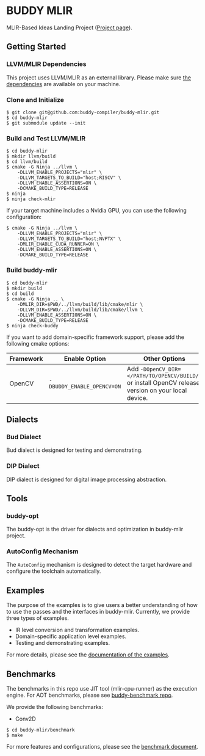 # BUDDY MLIR

MLIR-Based Ideas Landing Project ([Project page](https://buddy-compiler.github.io/)).

## Getting Started

### LLVM/MLIR Dependencies

This project uses LLVM/MLIR as an external library. Please make sure [the dependencies](https://llvm.org/docs/GettingStarted.html#requirements) are available
on your machine.

### Clone and Initialize


```
$ git clone git@github.com:buddy-compiler/buddy-mlir.git
$ cd buddy-mlir
$ git submodule update --init
```

### Build and Test LLVM/MLIR

```
$ cd buddy-mlir
$ mkdir llvm/build
$ cd llvm/build
$ cmake -G Ninja ../llvm \
    -DLLVM_ENABLE_PROJECTS="mlir" \
    -DLLVM_TARGETS_TO_BUILD="host;RISCV" \
    -DLLVM_ENABLE_ASSERTIONS=ON \
    -DCMAKE_BUILD_TYPE=RELEASE
$ ninja
$ ninja check-mlir
```

If your target machine includes a Nvidia GPU, you can use the following configuration:

```
$ cmake -G Ninja ../llvm \
    -DLLVM_ENABLE_PROJECTS="mlir" \
    -DLLVM_TARGETS_TO_BUILD="host;NVPTX" \
    -DMLIR_ENABLE_CUDA_RUNNER=ON \
    -DLLVM_ENABLE_ASSERTIONS=ON \
    -DCMAKE_BUILD_TYPE=RELEASE
```

### Build buddy-mlir

```
$ cd buddy-mlir
$ mkdir build
$ cd build
$ cmake -G Ninja .. \
    -DMLIR_DIR=$PWD/../llvm/build/lib/cmake/mlir \
    -DLLVM_DIR=$PWD/../llvm/build/lib/cmake/llvm \
    -DLLVM_ENABLE_ASSERTIONS=ON \
    -DCMAKE_BUILD_TYPE=RELEASE
$ ninja check-buddy
```

If you want to add domain-specific framework support, please add the following cmake options:

| Framework  | Enable Option | Other Options |
| -------------- | ------------- | ------------- |
| OpenCV  | `-DBUDDY_ENABLE_OPENCV=ON`  | Add `-DOpenCV_DIR=</PATH/TO/OPENCV/BUILD/>` or install OpenCV release version on your local device. |


## Dialects

### Bud Dialect

Bud dialect is designed for testing and demonstrating.

### DIP Dialect

DIP dialect is designed for digital image processing abstraction.

## Tools

### buddy-opt

The buddy-opt is the driver for dialects and optimization in buddy-mlir project. 

### AutoConfig Mechanism

The `AutoConfig` mechanism is designed to detect the target hardware and configure the toolchain automatically.

## Examples

The purpose of the examples is to give users a better understanding of how to use the passes and the interfaces in buddy-mlir. Currently, we provide three types of examples.

- IR level conversion and transformation examples.
- Domain-specific application level examples.
- Testing and demonstrating examples.

For more details, please see the [documentation of the examples](./examples/README.md).

## Benchmarks

The benchmarks in this repo use JIT tool (mlir-cpu-runner) as the execution engine.
For AOT benchmarks, please see [buddy-benchmark repo](https://github.com/buddy-compiler/buddy-benchmark).

We provide the following benchmarks:

- Conv2D

```
$ cd buddy-mlir/benchmark
$ make
```

For more features and configurations, please see the [benchmark document](./benchmark/README.md).
